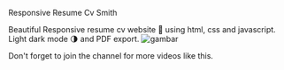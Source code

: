 Responsive Resume Cv Smith

Beautiful Responsive resume cv website 📄 using html, css and javascript. Light dark mode 🌗 and PDF export.
![gambar](https://user-images.githubusercontent.com/87823530/126675038-306fe347-f1e1-4b9b-bef8-1bb07db8fdc1.png)

Don't forget to join the channel for more videos like this.
